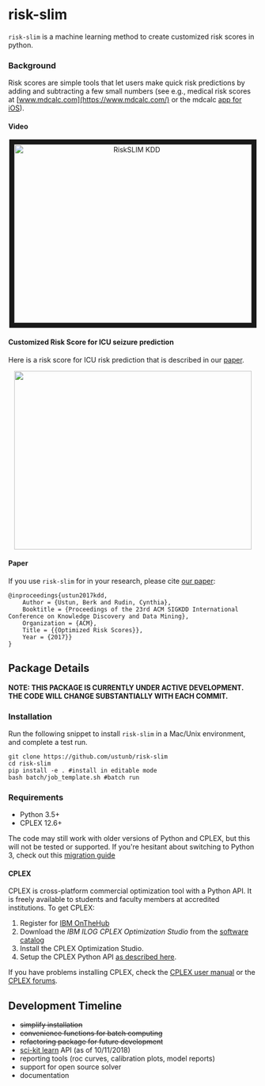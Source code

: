 risk-slim
========

`risk-slim` is a machine learning method to create customized risk scores in python. 

### Background 

Risk scores are simple tools that let users make quick risk predictions by adding and subtracting a few small numbers (see e.g., medical risk scores at [www.mdcalc.com](https://www.mdcalc.com/) or the mdcalc [app for iOS](https://itunes.apple.com/us/app/mdcalc-medical-calculators-clinical-scores/id1001640662?ls=1&mt=8)).

#### Video

<p align="center">
	<a href="http://www.youtube.com/watch?feature=player_embedded&v=WQDVejk17Aw" target="_blank">
		<img src="http://img.youtube.com/vi/WQDVejk17Aw/0.jpg" alt="RiskSLIM KDD" width="480" height="360" border="10" />
	</a>
</p>

#### Customized Risk Score for ICU seizure prediction 

Here is a risk score for ICU risk prediction that is described in our [paper](http://www.berkustun.com/docs/ustun_2017_optimized_risk_scores.pdf). 

<div>
<p align="center">
<img src="https://github.com/ustunb/risk-slim/blob/master/images/risk_score_seizure.png" width="480" height="360" border="0"/>
</p>
</div>

#### Paper

If you use ``risk-slim`` for in your research, please cite [our paper](http://www.berkustun.com/docs/ustun_2017_optimized_risk_scores.pdf):
     
```
@inproceedings{ustun2017kdd,
	Author = {Ustun, Berk and Rudin, Cynthia},
	Booktitle = {Proceedings of the 23rd ACM SIGKDD International Conference on Knowledge Discovery and Data Mining},
	Organization = {ACM},
	Title = {{Optimized Risk Scores}},
	Year = {2017}}
}
```

## Package Details

**NOTE: THIS PACKAGE IS CURRENTLY UNDER ACTIVE DEVELOPMENT. THE CODE WILL CHANGE SUBSTANTIALLY WITH EACH COMMIT.** 

### Installation
  
Run the following snippet to install ``risk-slim`` in a Mac/Unix environment, and complete a test run.  

```
git clone https://github.com/ustunb/risk-slim
cd risk-slim
pip install -e . #install in editable mode  
bash batch/job_template.sh #batch run
```

### Requirements

- Python 3.5+ 
- CPLEX 12.6+
 
The code may still work with older versions of Python and CPLEX, but this will not be tested or supported. If you're hesitant about switching to Python 3, check out this [migration guide](https://github.com/arogozhnikov/python3_with_pleasure) 

#### CPLEX 

CPLEX is cross-platform commercial optimization tool with a Python API. It is freely available to students and faculty members at accredited institutions. To get CPLEX:

1. Register for [IBM OnTheHub](https://ibm.onthehub.com/WebStore/Account/VerifyEmailDomain.aspx)
2. Download the *IBM ILOG CPLEX Optimization Studio* from the [software catalog](https://ibm.onthehub.com/WebStore/ProductSearchOfferingList.aspx?srch=CPLEX)
3. Install the CPLEX Optimization Studio.
4. Setup the CPLEX Python API [as described here](https://www.ibm.com/support/knowledgecenter/SSSA5P_12.8.0/ilog.odms.cplex.help/CPLEX/GettingStarted/topics/set_up/Python_setup.html).

If you have problems installing CPLEX, check the [CPLEX user manual](http://www-01.ibm.com/support/knowledgecenter/SSSA5P/welcome) or the [CPLEX forums](https://www.ibm.com/developerworks/community/forums/html/forum?id=11111111-0000-0000-0000-000000002059). 

## Development Timeline

- ~~simplify installation~~ 
- ~~convenience functions for batch computing~~
- ~~refactoring package for future development~~
- [sci-kit learn](http://scikit-learn.org/stable/developers/contributing.html#rolling-your-own-estimator) API (as of 10/11/2018)
- reporting tools (roc curves, calibration plots, model reports)
- support for open source solver
- documentation

